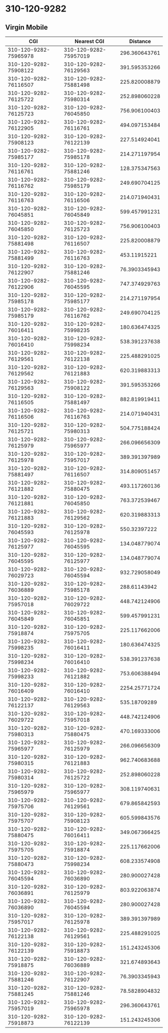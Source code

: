 # 310-120-9282
## Virgin Mobile


| CGI | Nearest CGI | Distance |
|-----|-------------|----------|
| 310-120-9282-75965978 | 310-120-9282-75957019 | 296.360643761 |
| 310-120-9282-75908122 | 310-120-9282-76129563 | 391.595353266 |
| 310-120-9282-76116507 | 310-120-9282-75881498 | 225.820008879 |
| 310-120-9282-76125722 | 310-120-9282-75980314 | 252.898060228 |
| 310-120-9282-76125723 | 310-120-9282-76045850 | 756.906100403 |
| 310-120-9282-76122905 | 310-120-9282-76116761 | 494.097153484 |
| 310-120-9282-75908123 | 310-120-9282-76122139 | 227.514924041 |
| 310-120-9282-75985177 | 310-120-9282-75985178 | 214.271197954 |
| 310-120-9282-76116761 | 310-120-9282-75881246 | 128.375347563 |
| 310-120-9282-76116762 | 310-120-9282-75985179 | 249.690704125 |
| 310-120-9282-76116763 | 310-120-9282-76116506 | 214.071940431 |
| 310-120-9282-76045851 | 310-120-9282-76045849 | 599.457991231 |
| 310-120-9282-76045850 | 310-120-9282-76125723 | 756.906100403 |
| 310-120-9282-75881498 | 310-120-9282-76116507 | 225.820008879 |
| 310-120-9282-75881499 | 310-120-9282-76116763 | 453.11915221 |
| 310-120-9282-76122907 | 310-120-9282-75881246 | 76.3903345943 |
| 310-120-9282-76122906 | 310-120-9282-76045595 | 747.374929763 |
| 310-120-9282-75985178 | 310-120-9282-75985177 | 214.271197954 |
| 310-120-9282-75985179 | 310-120-9282-76116762 | 249.690704125 |
| 310-120-9282-76016411 | 310-120-9282-75998235 | 180.636474325 |
| 310-120-9282-76016410 | 310-120-9282-75998234 | 538.391237638 |
| 310-120-9282-76129561 | 310-120-9282-76122138 | 225.488291025 |
| 310-120-9282-76129562 | 310-120-9282-76121883 | 620.319883313 |
| 310-120-9282-76129563 | 310-120-9282-75908122 | 391.595353266 |
| 310-120-9282-76116505 | 310-120-9282-75881497 | 882.819919411 |
| 310-120-9282-76116506 | 310-120-9282-76116763 | 214.071940431 |
| 310-120-9282-76125721 | 310-120-9282-75980313 | 504.775188424 |
| 310-120-9282-76125979 | 310-120-9282-75965977 | 266.096656309 |
| 310-120-9282-76125978 | 310-120-9282-75957017 | 389.391397989 |
| 310-120-9282-75881497 | 310-120-9282-76116507 | 314.809051457 |
| 310-120-9282-76121882 | 310-120-9282-75880475 | 493.117260136 |
| 310-120-9282-76121881 | 310-120-9282-76045850 | 763.372539467 |
| 310-120-9282-76121883 | 310-120-9282-76129562 | 620.319883313 |
| 310-120-9282-76045593 | 310-120-9282-76125978 | 550.32397222 |
| 310-120-9282-76125977 | 310-120-9282-76045595 | 134.048779074 |
| 310-120-9282-76045595 | 310-120-9282-76125977 | 134.048779074 |
| 310-120-9282-76029723 | 310-120-9282-76045594 | 932.729058049 |
| 310-120-9282-76036889 | 310-120-9282-75985178 | 288.61143942 |
| 310-120-9282-75957018 | 310-120-9282-76029722 | 448.742124906 |
| 310-120-9282-76045849 | 310-120-9282-76045851 | 599.457991231 |
| 310-120-9282-75918874 | 310-120-9282-75975705 | 225.117662006 |
| 310-120-9282-75998235 | 310-120-9282-76016411 | 180.636474325 |
| 310-120-9282-75998234 | 310-120-9282-76016410 | 538.391237638 |
| 310-120-9282-75998233 | 310-120-9282-76121882 | 753.606388494 |
| 310-120-9282-76016409 | 310-120-9282-76016410 | 2254.25771724 |
| 310-120-9282-76122137 | 310-120-9282-76129563 | 535.18709289 |
| 310-120-9282-76029722 | 310-120-9282-75957018 | 448.742124906 |
| 310-120-9282-75980313 | 310-120-9282-75880475 | 470.169333006 |
| 310-120-9282-75965977 | 310-120-9282-76125979 | 266.096656309 |
| 310-120-9282-75980315 | 310-120-9282-76121883 | 962.740683688 |
| 310-120-9282-75980314 | 310-120-9282-76125722 | 252.898060228 |
| 310-120-9282-75965979 | 310-120-9282-75965977 | 308.119740631 |
| 310-120-9282-75975706 | 310-120-9282-76129561 | 679.865842593 |
| 310-120-9282-75975707 | 310-120-9282-75908123 | 605.599843576 |
| 310-120-9282-75880475 | 310-120-9282-76016411 | 349.067366425 |
| 310-120-9282-75975705 | 310-120-9282-75918874 | 225.117662006 |
| 310-120-9282-75880473 | 310-120-9282-75998234 | 608.233574908 |
| 310-120-9282-76045594 | 310-120-9282-76036890 | 280.900027428 |
| 310-120-9282-76036891 | 310-120-9282-76125979 | 803.922063874 |
| 310-120-9282-76036890 | 310-120-9282-76045594 | 280.900027428 |
| 310-120-9282-75957017 | 310-120-9282-76125978 | 389.391397989 |
| 310-120-9282-76122138 | 310-120-9282-76129561 | 225.488291025 |
| 310-120-9282-76122139 | 310-120-9282-75918873 | 151.243245306 |
| 310-120-9282-75918875 | 310-120-9282-76036889 | 321.674893643 |
| 310-120-9282-75881246 | 310-120-9282-76122907 | 76.3903345943 |
| 310-120-9282-75881245 | 310-120-9282-75881246 | 78.5828904832 |
| 310-120-9282-75957019 | 310-120-9282-75965978 | 296.360643761 |
| 310-120-9282-75918873 | 310-120-9282-76122139 | 151.243245306 |
